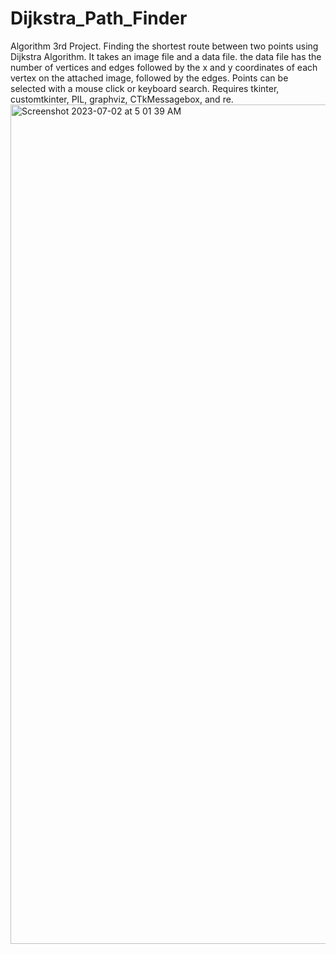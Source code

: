 # Dijkstra_Path_Finder
Algorithm 3rd Project. Finding the shortest route between two points using Dijkstra Algorithm. It takes an image file and a data file. the data file has the number of vertices and edges followed by the x and y coordinates of each vertex on the attached image, followed by the edges. Points can be selected with a mouse click or keyboard search. 
Requires tkinter, customtkinter, PIL, graphviz, CTkMessagebox, and re.
<img width="1343" alt="Screenshot 2023-07-02 at 5 01 39 AM" src="https://github.com/BelalHmeidat/Dijkstra_Path_Finder/assets/26521613/111974a4-cf2f-4e1e-8985-c071d386e3da">

